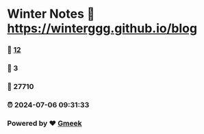 # Winter Notes :link: https://winterggg.github.io/blog 
### :page_facing_up: [12](https://winterggg.github.io/blog/tag.html) 
### :speech_balloon: 3 
### :hibiscus: 27710 
### :alarm_clock: 2024-07-06 09:31:33 
### Powered by :heart: [Gmeek](https://github.com/Meekdai/Gmeek)
